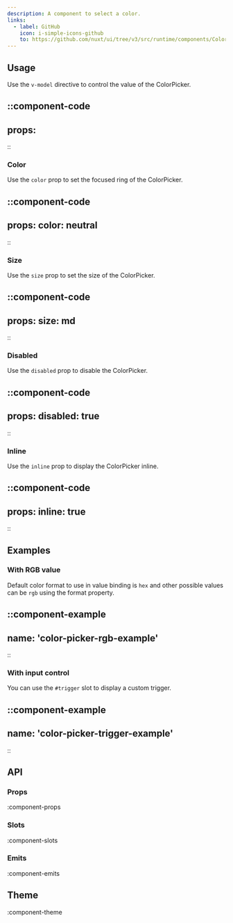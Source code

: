 ```yaml
---
description: A component to select a color.
links: 
  - label: GitHub
    icon: i-simple-icons-github
    to: https://github.com/nuxt/ui/tree/v3/src/runtime/components/ColorPicker.vue
---
```


## Usage

Use the `v-model` directive to control the value of the ColorPicker.

::component-code
---
props:
---
::

### Color

Use the `color` prop to set the focused ring of the ColorPicker.

::component-code
---
props:
  color: neutral
---
::

### Size

Use the `size` prop to set the size of the ColorPicker.

::component-code
---
props:
  size: md
---
::

### Disabled

Use the `disabled` prop to disable the ColorPicker.

::component-code
---
props:
  disabled: true
---
::

### Inline

Use the `inline` prop to display the ColorPicker inline.

::component-code
---
props:
  inline: true
---
::

## Examples

### With RGB value

Default color format to use in value binding is `hex` and other possible values can be `rgb` using the format property.

::component-example
---
name: 'color-picker-rgb-example'
---
::

### With input control

You can use the `#trigger` slot to display a custom trigger.

::component-example
---
name: 'color-picker-trigger-example'
---
::

## API

### Props

:component-props

### Slots

:component-slots

### Emits

:component-emits

## Theme

:component-theme
